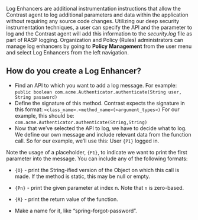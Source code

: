 <!--
title: "Log Enhancers"
description: "Overview of log enhancers"
tags: "Admin log enhancers policy management protect"
-->

Log Enhancers are additional instrumentation instructions that allow the Contrast agent to log additional parameters and data within the application without requiring any source code changes. Utilizing our deep security instrumentation techniques, a user can specify the API and the parameter to log and the Contrast agent will add this information to the *security.log* file as part of RASP logging. Organization and Policy (Rules) administrators can manage log enhancers by going to **Policy Management** from the user menu and select Log Enhancers from the left navigation. 

## How do you create a Log Enhancer?

* Find an API to which you want to add a log message. For example: ```public boolean com.acme.Authenticator.authenticate(String user, String password)```
* Define the signature of this method. Contrast expects the signature in this format: ```<class_name>.<method_name>(<argument_types>)``` For our example, this should be: ```com.acme.Authenticator.authenticate(String,String)```
* Now that we’ve selected the API to log, we have to decide what to log. We define our own message and include relevant data from the function call. So for our example, we’ll use this: User `{P1}` logged in. 

Note the usage of a placeholder, `{P1}`, to indicate we want to print the first parameter into the message. You can include any of the following formats:

* `{O}` - print the String-ified version of the Object on which this call is made. If the method is static, this may be null or empty.
* `{Pn}` - print the given parameter at index n. Note that `n` is zero-based.
* `{R}` - print the return value of the function.

* Make a name for it, like “spring-forgot-password”. 

